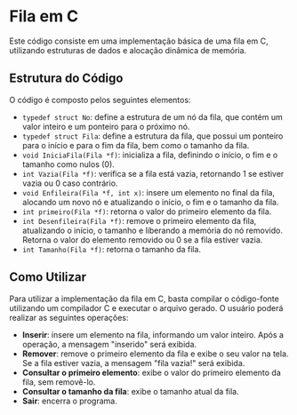 # Fila em C
Este código consiste em uma implementação básica de uma fila em C, utilizando estruturas de dados e alocação dinâmica de memória.
## Estrutura do Código
O código é composto pelos seguintes elementos:

- `typedef struct No`: define a estrutura de um nó da fila, que contém um valor inteiro e um ponteiro para o próximo nó.
- `typedef struct Fila`: define a estrutura da fila, que possui um ponteiro para o início e para o fim da fila, bem como o tamanho da fila.
- `void IniciaFila(Fila *f)`: inicializa a fila, definindo o início, o fim e o tamanho como nulos (0).
- `int Vazia(Fila *f)`: verifica se a fila está vazia, retornando 1 se estiver vazia ou 0 caso contrário.
- `void Enfileira(Fila *f, int x)`: insere um elemento no final da fila, alocando um novo nó e atualizando o início, o fim e o tamanho da fila.
- `int primeiro(Fila *f)`: retorna o valor do primeiro elemento da fila.
- `int Desenfileira(Fila *f)`: remove o primeiro elemento da fila, atualizando o início, o tamanho e liberando a memória do nó removido. Retorna o valor do elemento removido ou 0 se a fila estiver vazia.
- `int Tamanho(Fila *f)`: retorna o tamanho da fila.
## Como Utilizar
Para utilizar a implementação da fila em C, basta compilar o código-fonte utilizando um compilador C e executar o arquivo gerado. O usuário poderá realizar as seguintes operações:

- **Inserir**: insere um elemento na fila, informando um valor inteiro. Após a operação, a mensagem "inserido" será exibida.
- **Remover**: remove o primeiro elemento da fila e exibe o seu valor na tela. Se a fila estiver vazia, a mensagem "fila vazia!" será exibida.
- **Consultar o primeiro elemento**: exibe o valor do primeiro elemento da fila, sem removê-lo.
- **Consultar o tamanho da fila**: exibe o tamanho atual da fila.
- **Sair**: encerra o programa.
